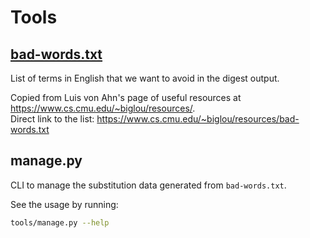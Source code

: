 # Tools

## [bad-words.txt](./bad-words.txt)

List of terms in English that we want to avoid in the digest output.

Copied from Luis von Ahn's page of useful resources at <https://www.cs.cmu.edu/~biglou/resources/>.  
Direct link to the list: <https://www.cs.cmu.edu/~biglou/resources/bad-words.txt>

## manage.py

CLI to manage the substitution data generated from `bad-words.txt`.

See the usage by running:

```sh
tools/manage.py --help
```
